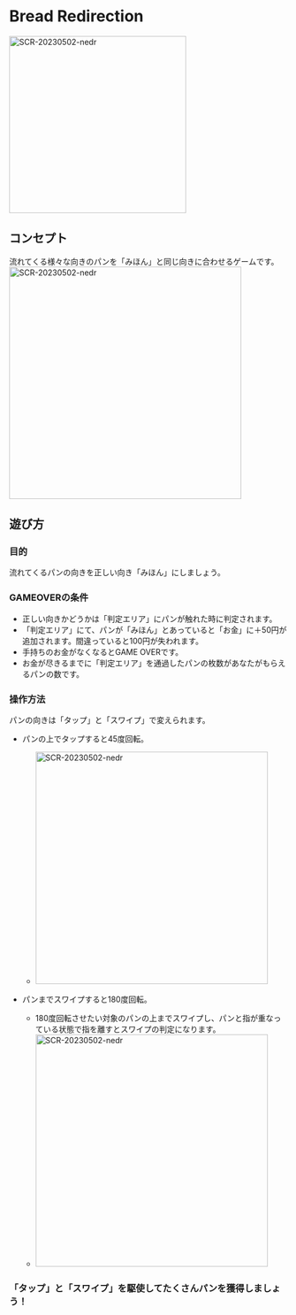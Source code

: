 # Bread Redirection
<img width="320" alt="SCR-20230502-nedr" src="https://github.com/Amanyamuramu/BreadRedirection/assets/92976267/5d4e63e8-2273-4b58-a21f-79660525a85e" >


## コンセプト
流れてくる様々な向きのパンを「みほん」と同じ向きに合わせるゲームです。
<img width="420" alt="SCR-20230502-nedr" src="https://github.com/Amanyamuramu/BreadRedirection/assets/92976267/843c746c-7863-41a8-8ec3-c65d3e4f5da2" >



## 遊び方

### 目的
流れてくるパンの向きを正しい向き「みほん」にしましょう。

### GAMEOVERの条件
- 正しい向きかどうかは「判定エリア」にパンが触れた時に判定されます。
- 「判定エリア」にて、パンが「みほん」とあっていると「お金」に＋50円が追加されます。間違っていると100円が失われます。
- 手持ちのお金がなくなるとGAME OVERです。
- お金が尽きるまでに「判定エリア」を通過したパンの枚数があなたがもらえるパンの数です。

### 操作方法
パンの向きは「タップ」と「スワイプ」で変えられます。
- パンの上でタップすると45度回転。
  - <img width="420" alt="SCR-20230502-nedr" src="https://github.com/Amanyamuramu/BreadRedirection/assets/92976267/f6dafb92-947f-4995-98b2-58f0ec8fad42" >

- パンまでスワイプすると180度回転。
  - 180度回転させたい対象のパンの上までスワイプし、パンと指が重なっている状態で指を離すとスワイプの判定になります。
  - <img width="420" alt="SCR-20230502-nedr" src="https://github.com/Amanyamuramu/BreadRedirection/assets/92976267/7efc22b9-b1f5-43fd-9326-ff2656d1dfbd" >


### 「タップ」と「スワイプ」を駆使してたくさんパンを獲得しましょう！




